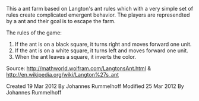 
This a ant farm based on Langton's ant rules which with a very simple set of rules create complicated emergent behavior.
The players are represendted by a ant and their goal is to escape the farm.

The rules of the game:

1. If the ant is on a black square, it turns right  and moves forward one unit.
2. If the ant is on a white square, it turns left  and moves forward one unit.
3. When the ant leaves a square, it inverts the color.

Source: http://mathworld.wolfram.com/LangtonsAnt.html & http://en.wikipedia.org/wiki/Langton%27s_ant

Created 19 Mar 2012
By Johannes Rummelhoff
Modified 25 Mar 2012
By Johannes Rummelhoff